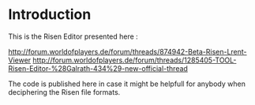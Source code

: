 # Introduction

This is the Risen Editor presented here :

http://forum.worldofplayers.de/forum/threads/874942-Beta-Risen-Lrent-Viewer
http://forum.worldofplayers.de/forum/threads/1285405-TOOL-Risen-Editor-%28Galrath-434%29-new-official-thread

The code is published here in case it might be helpfull for anybody when deciphering the Risen file formats.
